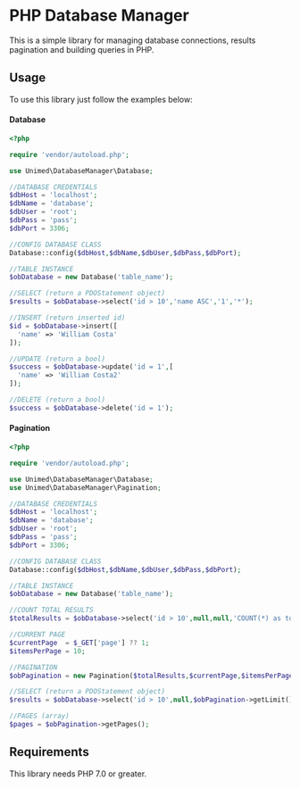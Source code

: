 # PHP Database Manager

This is a simple library for managing database connections, results pagination and building queries in PHP.

## Usage

To use this library just follow the examples below:

#### Database
```php
<?php

require 'vendor/autoload.php';

use Unimed\DatabaseManager\Database;

//DATABASE CREDENTIALS
$dbHost = 'localhost';
$dbName = 'database';
$dbUser = 'root';
$dbPass = 'pass';
$dbPort = 3306;

//CONFIG DATABASE CLASS
Database::config($dbHost,$dbName,$dbUser,$dbPass,$dbPort);

//TABLE INSTANCE
$obDatabase = new Database('table_name');

//SELECT (return a PDOStatement object)
$results = $obDatabase->select('id > 10','name ASC','1','*');

//INSERT (return inserted id)
$id = $obDatabase->insert([
  'name' => 'William Costa'
]);

//UPDATE (return a bool)
$success = $obDatabase->update('id = 1',[
  'name' => 'William Costa2'
]);

//DELETE (return a bool)
$success = $obDatabase->delete('id = 1');

```

#### Pagination
```php
<?php

require 'vendor/autoload.php';

use Unimed\DatabaseManager\Database;
use Unimed\DatabaseManager\Pagination;

//DATABASE CREDENTIALS
$dbHost = 'localhost';
$dbName = 'database';
$dbUser = 'root';
$dbPass = 'pass';
$dbPort = 3306;

//CONFIG DATABASE CLASS
Database::config($dbHost,$dbName,$dbUser,$dbPass,$dbPort);

//TABLE INSTANCE
$obDatabase = new Database('table_name');

//COUNT TOTAL RESULTS
$totalResults = $obDatabase->select('id > 10',null,null,'COUNT(*) as total')->fetchObject()->total;

//CURRENT PAGE
$currentPage  = $_GET['page'] ?? 1;
$itemsPerPage = 10;

//PAGINATION
$obPagination = new Pagination($totalResults,$currentPage,$itemsPerPage);

//SELECT (return a PDOStatement object)
$results = $obDatabase->select('id > 10',null,$obPagination->getLimit());

//PAGES (array)
$pages = $obPagination->getPages();

```

## Requirements

This library needs PHP 7.0 or greater.
